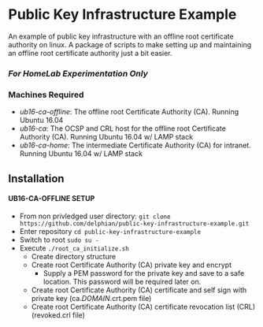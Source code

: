 # Public Key Infrastructure Example
An example of public key infrastructure with an offline root certificate authority on linux. A package of scripts to make setting up and maintaining an offline root certificate authority just a bit easier.

### _For HomeLab Experimentation Only_

### Machines Required
 - *ub16-ca-offline*: The offline root Certificate Authority (CA). Running Ubuntu 16.04
 - *ub16-ca*: The OCSP and CRL host for the offline root Certificate Authority (CA). Running Ubuntu 16.04 w/ LAMP stack
 - *ub16-ca-home*: The intermediate Certificate Authority (CA) for intranet. Running Ubuntu 16.04 w/ LAMP stack
 
## Installation

#### UB16-CA-OFFLINE SETUP
 * From non privledged user directory: `git clone https://github.com/delphian/public-key-infrastructure-example.git`
 * Enter repository `cd public-key-infrastructure-example`
 * Switch to root `sudo su -`
 * Execute `./root_ca_initialize.sh`
   * Create directory structure
   * Create root Certificate Authority (CA) private key and encrypt
     * Supply a PEM password for the private key and save to a safe location. This password will be required later on.
   * Create root Certificate Authority (CA) certificate and self sign with private key (ca.*DOMAIN*.crt.pem file)
   * Create root Certificate Authority (CA) certificate revocation list (CRL) (revoked.crl file)
